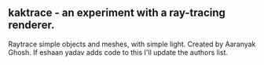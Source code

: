 ## kaktrace - an experiment with a ray-tracing renderer.
Raytrace simple objects and meshes, with simple light.
Created by Aaranyak Ghosh.
If eshaan yadav adds code to this I'll update the authors list.
